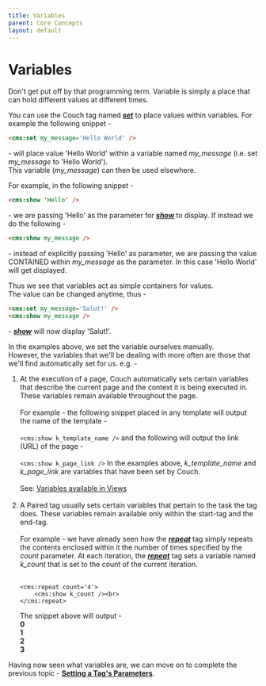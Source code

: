 ```yaml
---
title: Variables
parent: Core Concepts
layout: default
---
```


# Variables

Don't get put off by that programming term. Variable is simply a place that can hold different values at different times.

You can use the Couch tag named [__*set*__](../tags-reference/set.html) to place values within variables. For example the following snippet -

```html
<cms:set my_message='Hello World' />
```

\- will place value 'Hello World' within a variable named *my\_message* (i.e. set *my\_message* to 'Hello World').<br/>
This variable (*my\_message*) can then be used elsewhere.

For example, in the following snippet -

```html
<cms:show 'Hello' />
```

\- we are passing 'Hello' as the parameter for [__*show*__](../tags-reference/show.html) to display. If instead we do the following -

```html
<cms:show my_message />
```

\- instead of explicitly passing 'Hello' as parameter, we are passing the value CONTAINED within *my\_message* as the parameter. In this case 'Hello World' will get displayed.

Thus we see that variables act as simple containers for values.<br/>
The value can be changed anytime, thus -

```html
<cms:set my_message='Salut!' />
<cms:show my_message />
```

\- [__*show*__](../tags-reference/show.html) will now display 'Salut!'.

In the examples above, we set the variable ourselves manually.<br/>
However, the variables that we'll be dealing with more often are those that we'll find automatically set for us. e.g. -

1.  At the execution of a page, Couch automatically sets certain variables that describe the current page and the context it is being executed in. These variables remain available throughout the page.<br/>
    <br/>
    For example - the following snippet placed in any template will output the name of the template -<br/>
    <br/>
    ```<cms:show k_template_name />```
    and the following will output the link (URL) of the page -<br/>
    <br/>
    ```<cms:show k_page_link />```
    In the examples above, *k\_template\_name* and *k\_page\_link* are variables that have been set by Couch.<br/>
    <br/>
    See: [Variables available in Views](../variables-in-views.html)<br/><br/>
2.  A Paired tag usually sets certain variables that pertain to the task the tag does. These variables remain available only within the start-tag and the end-tag.<br/>
    <br/>
    For example - we have already seen how the [__*repeat*__](../tags-reference/repeat.html) tag simply repeats the contents enclosed within it the number of times specified by the _count_ parameter. At each iteration, the [__*repeat*__](../tags-reference/repeat.html) tag sets a variable named *k\_count* that is set to the count of the current iteration.<br/>
    <br/>
    ```
    <cms:repeat count='4'>
        <cms:show k_count /><br>
    </cms:repeat>
    ```
    The snippet above will output -<br/>
    **0**<br/>
    **1**<br/>
    **2**<br/>
    **3**<br/>

Having now seen what variables are, we can move on to complete the previous topic - [**Setting a Tag's Parameters**](../setting-parameters.html).
